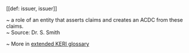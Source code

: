[[def: issuer, issuer]]

~ a role of an entity that asserts claims and creates an ACDC from these claims.  
~ Source: Dr. S. Smith

~ More in <a href="https://weboftrust.github.io/WOT-terms/docs/glossary/issuer">extended KERI glossary</a>

